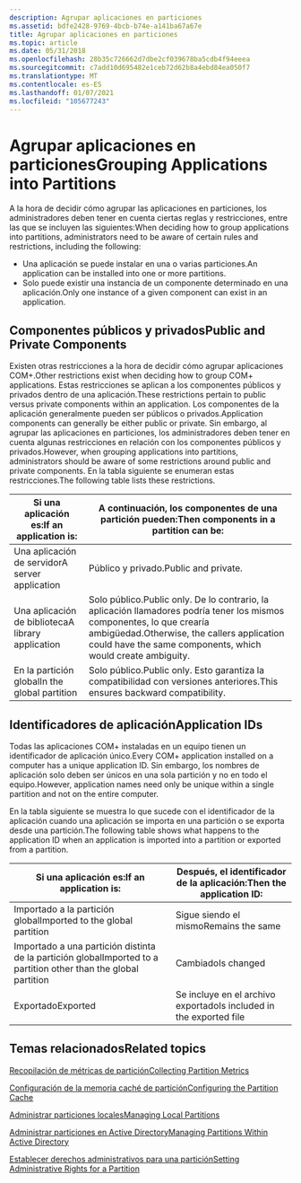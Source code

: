 ```yaml
---
description: Agrupar aplicaciones en particiones
ms.assetid: bdfe2428-9769-4bcb-b74e-a141ba67a67e
title: Agrupar aplicaciones en particiones
ms.topic: article
ms.date: 05/31/2018
ms.openlocfilehash: 28b35c726662d7dbe2cf039678ba5cdb4f94eeea
ms.sourcegitcommit: c7add10d695482e1ceb72d62b8a4ebd84ea050f7
ms.translationtype: MT
ms.contentlocale: es-ES
ms.lasthandoff: 01/07/2021
ms.locfileid: "105677243"
---
```

# <a name="grouping-applications-into-partitions"></a><span data-ttu-id="1a9e1-103">Agrupar aplicaciones en particiones</span><span class="sxs-lookup"><span data-stu-id="1a9e1-103">Grouping Applications into Partitions</span></span>

<span data-ttu-id="1a9e1-104">A la hora de decidir cómo agrupar las aplicaciones en particiones, los administradores deben tener en cuenta ciertas reglas y restricciones, entre las que se incluyen las siguientes:</span><span class="sxs-lookup"><span data-stu-id="1a9e1-104">When deciding how to group applications into partitions, administrators need to be aware of certain rules and restrictions, including the following:</span></span>

-   <span data-ttu-id="1a9e1-105">Una aplicación se puede instalar en una o varias particiones.</span><span class="sxs-lookup"><span data-stu-id="1a9e1-105">An application can be installed into one or more partitions.</span></span>
-   <span data-ttu-id="1a9e1-106">Solo puede existir una instancia de un componente determinado en una aplicación.</span><span class="sxs-lookup"><span data-stu-id="1a9e1-106">Only one instance of a given component can exist in an application.</span></span>

## <a name="public-and-private-components"></a><span data-ttu-id="1a9e1-107">Componentes públicos y privados</span><span class="sxs-lookup"><span data-stu-id="1a9e1-107">Public and Private Components</span></span>

<span data-ttu-id="1a9e1-108">Existen otras restricciones a la hora de decidir cómo agrupar aplicaciones COM+.</span><span class="sxs-lookup"><span data-stu-id="1a9e1-108">Other restrictions exist when deciding how to group COM+ applications.</span></span> <span data-ttu-id="1a9e1-109">Estas restricciones se aplican a los componentes públicos y privados dentro de una aplicación.</span><span class="sxs-lookup"><span data-stu-id="1a9e1-109">These restrictions pertain to public versus private components within an application.</span></span> <span data-ttu-id="1a9e1-110">Los componentes de la aplicación generalmente pueden ser públicos o privados.</span><span class="sxs-lookup"><span data-stu-id="1a9e1-110">Application components can generally be either public or private.</span></span> <span data-ttu-id="1a9e1-111">Sin embargo, al agrupar las aplicaciones en particiones, los administradores deben tener en cuenta algunas restricciones en relación con los componentes públicos y privados.</span><span class="sxs-lookup"><span data-stu-id="1a9e1-111">However, when grouping applications into partitions, administrators should be aware of some restrictions around public and private components.</span></span> <span data-ttu-id="1a9e1-112">En la tabla siguiente se enumeran estas restricciones.</span><span class="sxs-lookup"><span data-stu-id="1a9e1-112">The following table lists these restrictions.</span></span>



| <span data-ttu-id="1a9e1-113">Si una aplicación es:</span><span class="sxs-lookup"><span data-stu-id="1a9e1-113">If an application is:</span></span>              | <span data-ttu-id="1a9e1-114">A continuación, los componentes de una partición pueden:</span><span class="sxs-lookup"><span data-stu-id="1a9e1-114">Then components in a partition can be:</span></span>                                                                                   |
|------------------------------------|--------------------------------------------------------------------------------------------------------------------------|
| <span data-ttu-id="1a9e1-115">Una aplicación de servidor</span><span class="sxs-lookup"><span data-stu-id="1a9e1-115">A server application</span></span><br/>    | <span data-ttu-id="1a9e1-116">Público y privado.</span><span class="sxs-lookup"><span data-stu-id="1a9e1-116">Public and private.</span></span><br/>                                                                                           |
| <span data-ttu-id="1a9e1-117">Una aplicación de biblioteca</span><span class="sxs-lookup"><span data-stu-id="1a9e1-117">A library application</span></span><br/>   | <span data-ttu-id="1a9e1-118">Solo público.</span><span class="sxs-lookup"><span data-stu-id="1a9e1-118">Public only.</span></span> <span data-ttu-id="1a9e1-119">De lo contrario, la aplicación llamadores podría tener los mismos componentes, lo que crearía ambigüedad.</span><span class="sxs-lookup"><span data-stu-id="1a9e1-119">Otherwise, the callers application could have the same components, which would create ambiguity.</span></span><br/> |
| <span data-ttu-id="1a9e1-120">En la partición global</span><span class="sxs-lookup"><span data-stu-id="1a9e1-120">In the global partition</span></span><br/> | <span data-ttu-id="1a9e1-121">Solo público.</span><span class="sxs-lookup"><span data-stu-id="1a9e1-121">Public only.</span></span> <span data-ttu-id="1a9e1-122">Esto garantiza la compatibilidad con versiones anteriores.</span><span class="sxs-lookup"><span data-stu-id="1a9e1-122">This ensures backward compatibility.</span></span><br/>                                                             |



 

## <a name="application-ids"></a><span data-ttu-id="1a9e1-123">Identificadores de aplicación</span><span class="sxs-lookup"><span data-stu-id="1a9e1-123">Application IDs</span></span>

<span data-ttu-id="1a9e1-124">Todas las aplicaciones COM+ instaladas en un equipo tienen un identificador de aplicación único.</span><span class="sxs-lookup"><span data-stu-id="1a9e1-124">Every COM+ application installed on a computer has a unique application ID.</span></span> <span data-ttu-id="1a9e1-125">Sin embargo, los nombres de aplicación solo deben ser únicos en una sola partición y no en todo el equipo.</span><span class="sxs-lookup"><span data-stu-id="1a9e1-125">However, application names need only be unique within a single partition and not on the entire computer.</span></span>

<span data-ttu-id="1a9e1-126">En la tabla siguiente se muestra lo que sucede con el identificador de la aplicación cuando una aplicación se importa en una partición o se exporta desde una partición.</span><span class="sxs-lookup"><span data-stu-id="1a9e1-126">The following table shows what happens to the application ID when an application is imported into a partition or exported from a partition.</span></span>



| <span data-ttu-id="1a9e1-127">Si una aplicación es:</span><span class="sxs-lookup"><span data-stu-id="1a9e1-127">If an application is:</span></span>                                              | <span data-ttu-id="1a9e1-128">Después, el identificador de la aplicación:</span><span class="sxs-lookup"><span data-stu-id="1a9e1-128">Then the application ID:</span></span>                    |
|--------------------------------------------------------------------|---------------------------------------------|
| <span data-ttu-id="1a9e1-129">Importado a la partición global</span><span class="sxs-lookup"><span data-stu-id="1a9e1-129">Imported to the global partition</span></span><br/>                        | <span data-ttu-id="1a9e1-130">Sigue siendo el mismo</span><span class="sxs-lookup"><span data-stu-id="1a9e1-130">Remains the same</span></span><br/>                 |
| <span data-ttu-id="1a9e1-131">Importado a una partición distinta de la partición global</span><span class="sxs-lookup"><span data-stu-id="1a9e1-131">Imported to a partition other than the global partition</span></span><br/> | <span data-ttu-id="1a9e1-132">Cambiado</span><span class="sxs-lookup"><span data-stu-id="1a9e1-132">Is changed</span></span><br/>                       |
| <span data-ttu-id="1a9e1-133">Exportado</span><span class="sxs-lookup"><span data-stu-id="1a9e1-133">Exported</span></span><br/>                                                | <span data-ttu-id="1a9e1-134">Se incluye en el archivo exportado</span><span class="sxs-lookup"><span data-stu-id="1a9e1-134">Is included in the exported file</span></span><br/> |



 

## <a name="related-topics"></a><span data-ttu-id="1a9e1-135">Temas relacionados</span><span class="sxs-lookup"><span data-stu-id="1a9e1-135">Related topics</span></span>

<dl> <dt>

[<span data-ttu-id="1a9e1-136">Recopilación de métricas de partición</span><span class="sxs-lookup"><span data-stu-id="1a9e1-136">Collecting Partition Metrics</span></span>](collecting-partition-metrics.md)
</dt> <dt>

[<span data-ttu-id="1a9e1-137">Configuración de la memoria caché de partición</span><span class="sxs-lookup"><span data-stu-id="1a9e1-137">Configuring the Partition Cache</span></span>](configuring-the-partition-cache.md)
</dt> <dt>

[<span data-ttu-id="1a9e1-138">Administrar particiones locales</span><span class="sxs-lookup"><span data-stu-id="1a9e1-138">Managing Local Partitions</span></span>](managing-local-partitions.md)
</dt> <dt>

[<span data-ttu-id="1a9e1-139">Administrar particiones en Active Directory</span><span class="sxs-lookup"><span data-stu-id="1a9e1-139">Managing Partitions Within Active Directory</span></span>](managing-partitions-within-active-directory.md)
</dt> <dt>

[<span data-ttu-id="1a9e1-140">Establecer derechos administrativos para una partición</span><span class="sxs-lookup"><span data-stu-id="1a9e1-140">Setting Administrative Rights for a Partition</span></span>](setting-administrative-rights-for-a-partition.md)
</dt> </dl>

 

 




